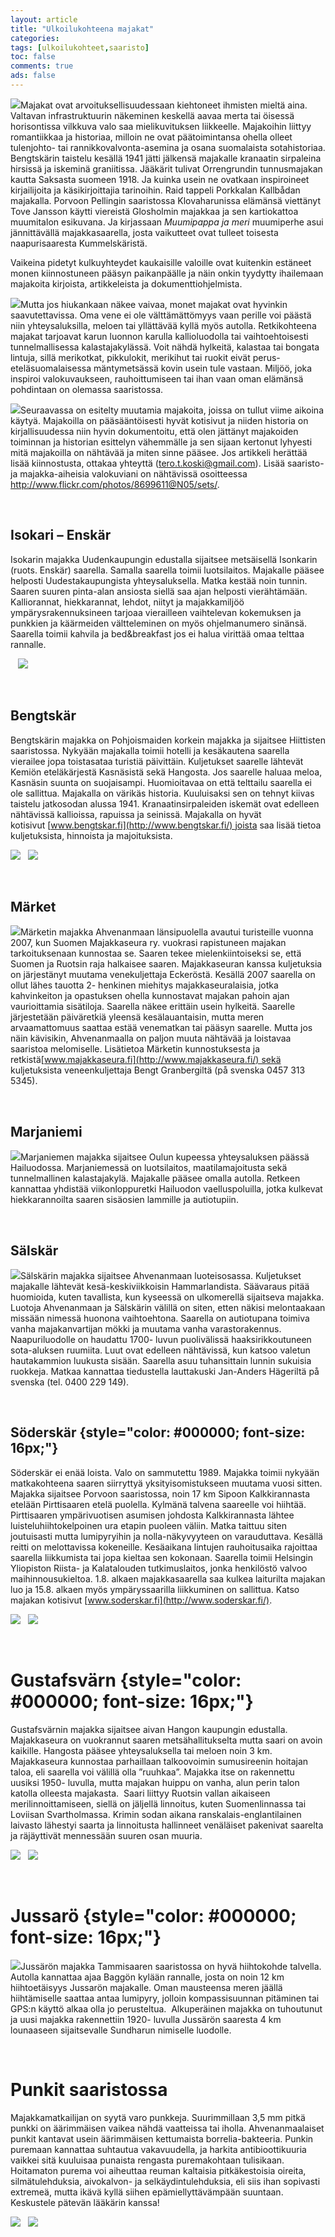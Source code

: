 ```yaml
---
layout: article 
title: "Ulkoilukohteena majakat" 
categories: 
tags: [ulkoilukohteet,saaristo]
toc: false 
comments: true 
ads: false 
---
```


[![](/images/ulkoilukohteena-majakat/marjaniemi2.jpg)](/images/ulkoilukohteena-majakat/marjaniemi2.jpg)Majakat
ovat arvoituksellisuudessaan kiehtoneet ihmisten mieltä aina. Valtavan
infrastruktuurin näkeminen keskellä aavaa merta tai öisessä horisontissa
vilkkuva valo saa mielikuvituksen liikkeelle. Majakoihin liittyy
romantiikkaa ja historiaa, milloin ne ovat päätoimintansa ohella olleet
tulenjohto- tai rannikkovalvonta-asemina ja osana suomalaista
sotahistoriaa. Bengtskärin taistelu kesällä 1941 jätti jälkensä
majakalle kranaatin sirpaleina hirsissä ja iskeminä graniitissa.
Jääkärit tulivat Orrengrundin tunnusmajakan kautta Saksasta suomeen
1918. Ja kuinka usein ne ovatkaan inspiroineet kirjailijoita ja
käsikirjoittajia tarinoihin. Raid tappeli Porkkalan Kallbådan majakalla.
Porvoon Pellingin saaristossa Klovaharunissa elämänsä viettänyt Tove
Jansson käytti viereistä Glosholmin majakkaa ja sen kartiokattoa
muumitalon esikuvana. Ja kirjassaan *Muumipappa ja meri* muumiperhe asui
jännittävällä majakkasaarella, josta vaikutteet ovat tulleet toisesta
naapurisaaresta Kummelskäristä.

Vaikeina pidetyt kulkuyhteydet kaukaisille valoille ovat kuitenkin
estäneet monen kiinnostuneen pääsyn paikanpäälle ja näin onkin tyydytty
ihailemaan majakoita kirjoista, artikkeleista ja dokumenttiohjelmista.

[![](/images/ulkoilukohteena-majakat/market2.jpg)](/images/ulkoilukohteena-majakat/market2.jpg)Mutta
jos hiukankaan näkee vaivaa, monet majakat ovat hyvinkin
saavutettavissa. Oma vene ei ole välttämättömyys vaan perille voi päästä
niin yhteysaluksilla, meloen tai yllättävää kyllä myös autolla.
Retkikohteena majakat tarjoavat karun luonnon karulla kallioluodolla tai
vaihtoehtoisesti tunnelmallisessa kalastajakylässä. Voit nähdä hylkeitä,
kalastaa tai bongata lintuja, sillä merikotkat, pikkulokit, merikihut
tai ruokit eivät perus-eteläsuomalaisessa mäntymetsässä kovin usein tule
vastaan. Miljöö, joka inspiroi valokuvaukseen, rauhoittumiseen tai ihan
vaan oman elämänsä pohdintaan on olemassa saaristossa.

[![](/images/ulkoilukohteena-majakat/salskar2b.jpg)](/images/ulkoilukohteena-majakat/salskar2b.jpg)Seuraavassa
on esitelty muutamia majakoita, joissa on tullut viime aikoina käytyä.
Majakoilla on pääsääntöisesti hyvät kotisivut ja niiden historia on
kirjallisuudessa niin hyvin dokumentoitu, että olen jättänyt majakoiden
toiminnan ja historian esittelyn vähemmälle ja sen sijaan kertonut
lyhyesti mitä majakoilla on nähtävää ja miten sinne pääsee. Jos
artikkeli herättää lisää kiinnostusta, ottakaa yhteyttä
(tero.t.koski@gmail.com). Lisää saaristo- ja majakka-aiheisia
valokuviani on nähtävissä osoitteessa
<http://www.flickr.com/photos/8699611@N05/sets/>.

 

Isokari – Enskär
----------------

Isokarin majakka Uudenkaupungin edustalla sijaitsee metsäisellä
Isonkarin (ruots. Enskär) saarella. Samalla saarella toimii
luotsilaitos. Majakalle pääsee helposti Uudestakaupungista
yhteysaluksella. Matka kestää noin tunnin. Saaren suuren pinta-alan
ansiosta siellä saa ajan helposti vierähtämään. Kalliorannat,
hiekkarannat, lehdot, niityt ja majakkamiljöö ympärysrakennuksineen
tarjoaa vierailleen vaihtelevan kokemuksen ja punkkien ja käärmeiden
vältteleminen on myös ohjelmanumero sinänsä. Saarella toimii kahvila ja
bed&breakfast jos ei halua virittää omaa telttaa rannalle.

[](/images/ulkoilukohteena-majakat/************><img%20src=) 
 [![](/images/ulkoilukohteena-majakat/isokari2.jpg)](/images/ulkoilukohteena-majakat/isokari2.jpg)

 

Bengtskär
---------

Bengtskärin majakka on Pohjoismaiden korkein majakka ja sijaitsee
Hiittisten saaristossa. Nykyään majakalla toimii hotelli ja kesäkautena
saarella vierailee jopa toistasataa turistiä päivittäin. Kuljetukset
saarelle lähtevät Kemiön eteläkärjestä Kasnäsistä sekä Hangosta. Jos
saarelle haluaa meloa, Kasnäsin suunta on suojaisampi. Huomioitavaa on
että telttailu saarella ei ole sallittua. Majakalla on värikäs historia.
Kuuluisaksi sen on tehnyt kiivas taistelu jatkosodan alussa
1941. Kranaatinsirpaleiden iskemät ovat edelleen nähtävissä kallioissa,
rapuissa ja seinissä. Majakalla on hyvät
kotisivut [www.bengtskar.fi](http://www.bengtskar.fi/) joista saa lisää
tietoa kuljetuksista, hinnoista ja majoituksista.

[![](/images/ulkoilukohteena-majakat/bengtskar1.jpg)](/images/ulkoilukohteena-majakat/bengtskar1.jpg) 
 [![](/images/ulkoilukohteena-majakat/bengtskar2.jpg)](/images/ulkoilukohteena-majakat/bengtskar2.jpg)

 

Märket
------

[![](/images/ulkoilukohteena-majakat/market1.jpg)](/images/ulkoilukohteena-majakat/market1.jpg)Märketin
majakka Ahvenanmaan länsipuolella avautui turisteille vuonna 2007, kun
Suomen Majakkaseura ry. vuokrasi rapistuneen majakan tarkoituksenaan
kunnostaa se. Saaren tekee mielenkiintoiseksi se, että Suomen ja Ruotsin
raja halkaisee saaren. Majakkaseuran kanssa kuljetuksia on järjestänyt
muutama venekuljettaja Eckeröstä. Kesällä 2007 saarella on ollut lähes
tauotta 2- henkinen miehitys majakkaseuralaisia, jotka kahvinkeiton ja
opastuksen ohella kunnostavat majakan pahoin ajan vaurioittamia
sisätiloja. Saarella näkee erittäin usein hylkeitä. Saarelle
järjestetään päiväretkiä yleensä kesälauantaisin, mutta meren
arvaamattomuus saattaa estää venematkan tai pääsyn saarelle. Mutta jos
näin kävisikin, Ahvenanmaalla on paljon muuta nähtävää ja loistavaa
saaristoa melomiselle. Lisätietoa Märketin kunnostuksesta ja
retkistä[www.majakkaseura.fi](http://www.majakkaseura.fi/) sekä
kuljetuksista veneenkuljettaja Bengt Granbergiltä (på svenska 0457 313
5345).

 

Marjaniemi
----------

[![](http://uusi.kerkesix.fi/images/ulkoilukohteena-majakat/marjaniemi1.jpg)](/images/ulkoilukohteena-majakat/marjaniemi1.jpg)Marjaniemen
majakka sijaitsee Oulun kupeessa yhteysaluksen päässä Hailuodossa.
Marjaniemessä on luotsilaitos, maatilamajoitusta sekä tunnelmallinen
kalastajakylä. Majakalle pääsee omalla autolla. Retkeen kannattaa
yhdistää viikonloppuretki Hailuodon vaelluspoluilla, jotka kulkevat
hiekkarannoilta saaren sisäosien lammille ja autiotupiin.

 

Sälskär
-------

[![](/images/ulkoilukohteena-majakat/salskar1.jpg)](/images/ulkoilukohteena-majakat/salskar1.jpg)Sälskärin
majakka sijaitsee Ahvenanmaan luoteisosassa. Kuljetukset majakalle
lähtevät kesä-keskiviikkoisin Hammarlandista. Säävaraus pitää huomioida,
kuten tavallista, kun kyseessä on ulkomerellä sijaitseva majakka.
Luotoja Ahvenanmaan ja Sälskärin välillä on siten, etten näkisi
melontaakaan missään nimessä huonona vaihtoehtona. Saarella on
autiotupana toimiva vanha majakanvartijan mökki ja muutama vanha
varastorakennus. Naapuriluodolle on haudattu 1700- luvun puolivälissä
haaksirikkoutuneen sota-aluksen ruumiita. Luut ovat edelleen nähtävissä,
kun katsoo valetun hautakammion luukusta sisään. Saarella asuu
tuhansittain lunnin sukuisia ruokkeja. Matkaa kannattaa tiedustella
lauttakuski Jan-Anders Hägeriltä på svenska (tel. 0400 229 149).

 

Söderskär {style="color: #000000; font-size: 16px;"}
---------

Söderskär ei enää loista. Valo on sammutettu 1989. Majakka toimii
nykyään matkakohteena saaren siirryttyä yksityisomistukseen muutama
vuosi sitten. Majakka sijaitsee Porvoon saaristossa, noin 17 km Sipoon
Kalkkirannasta etelään Pirttisaaren etelä puolella. Kylmänä talvena
saareelle voi hiihtää. Pirttisaaren ympärivuotisen asumisen johdosta
Kalkkirannasta lähtee luisteluhiihtokelpoinen ura etapin puoleen väliin.
Matka taittuu siten joutuisasti mutta lumipyryihin ja nolla-näkyvyyteen
on varauduttava. Kesällä reitti on melottavissa kokeneille. Kesäaikana
lintujen rauhoitusaika rajoittaa saarella liikkumista tai jopa kieltaa
sen kokonaan. Saarella toimii Helsingin Yliopiston Riista- ja
Kalatalouden tutkimuslaitos, jonka henkilöstö valvoo maihinnousukieltoa.
1.8. alkaen majakkasaarella saa kulkea laiturilta majakan luo ja 15.8.
alkaen myös ympäryssaarilla liikkuminen on sallittua. Katso majakan
kotisivut [www.soderskar.fi](http://www.soderskar.fi/).

[![](/images/ulkoilukohteena-majakat/soderskar1.jpg)](/images/ulkoilukohteena-majakat/soderskar1.jpg) 
 [![](/images/ulkoilukohteena-majakat/soderskar2.jpg)](/images/ulkoilukohteena-majakat/soderskar2.jpg)

 

Gustafsvärn {style="color: #000000; font-size: 16px;"}
===========

Gustafsvärnin majakka sijaitsee aivan Hangon kaupungin edustalla.
Majakkaseura on vuokrannut saaren metsähallitukselta mutta saari on
avoin kaikille. Hangosta pääsee yhteysaluksella tai meloen noin 3 km.
Majakkaseura kunnostaa parhaillaan talkoovoimin sumusireenin hoitajan
taloa, eli saarella voi välillä olla ”ruuhkaa”. Majakka itse on
rakennettu uusiksi 1950- luvulla, mutta majakan huippu on vanha, alun
perin talon katolla olleesta majakasta.  Saari liittyy Ruotsin vallan
aikaiseen merilinnoittamiseen, siellä on jäljellä linnoitus, kuten
Suomenlinnassa tai Loviisan Svartholmassa. Krimin sodan aikana
ranskalais-englantilainen laivasto lähestyi saarta ja linnoitusta
hallinneet venäläiset pakenivat saarelta ja räjäyttivät mennessään
suuren osan muuria.

[![](/images/ulkoilukohteena-majakat/gustafsvarn1.jpg)](/images/ulkoilukohteena-majakat/gustafsvarn1.jpg) 
 [![](/images/ulkoilukohteena-majakat/gustafsvarn2.jpg)](/images/ulkoilukohteena-majakat/gustafsvarn2.jpg)

 

Jussarö {style="color: #000000; font-size: 16px;"}
=======

[![](/images/ulkoilukohteena-majakat/jussaro1.jpg)](/images/ulkoilukohteena-majakat/jussaro1.jpg)Jussärön
majakka Tammisaaren saaristossa on hyvä hiihtokohde talvella. Autolla
kannattaa ajaa Baggön kylään rannalle, josta on noin 12 km
hiihtoetäisyys Jussarön majakalle. Oman mausteensa meren jäällä
hiihtämiselle saattaa antaa lumipyry, jolloin kompassisuunnan pitäminen
tai GPS:n käyttö alkaa olla jo perusteltua.  Alkuperäinen majakka on
tuhoutunut ja uusi majakka rakennettiin 1920- luvulla Jussärön saaresta
4 km lounaaseen sijaitsevalle Sundharun nimiselle luodolle.

 

Punkit saaristossa
==================

Majakkamatkailijan on syytä varo punkkeja. Suurimmillaan 3,5 mm pitkä
punkki on äärimmäisen vaikea nähdä vaatteissa tai iholla.
Ahvenanmaalaiset punkit kantavat usein äärimmäisen kettumaista
borrelia-bakteeria. Punkin puremaan kannattaa suhtautua vakavuudella, ja
harkita antibioottikuuria vaikkei sitä kuuluisaa punaista rengasta
puremakohtaan tulisikaan. Hoitamaton purema voi aiheuttaa reuman
kaltaisia pitkäkestoisia oireita, silmätulehduksia, aivokalvon- ja
selkäydintulehduksia, eli siis ihan sopivasti extremeä, mutta ikävä
kyllä siihen epämiellyttävämpään suuntaan. Keskustele pätevän lääkärin
kanssa!

[![](/images/ulkoilukohteena-majakat/punkki1.jpg)](/images/ulkoilukohteena-majakat/punkki1.jpg) 
 [![](/images/ulkoilukohteena-majakat/punkki2.jpg)](/images/ulkoilukohteena-majakat/punkki2.jpg)


